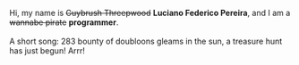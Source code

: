 Hi, my name is ~~Guybrush Threepwood~~ **Luciano Federico Pereira**, and I am a ~~wannabe pirate~~ **programmer**.<br><br>A short song: 283 bounty of doubloons gleams in the sun, a treasure hunt has just begun! Arrr!
